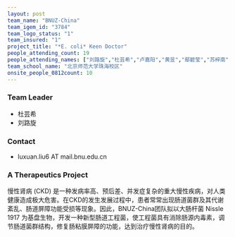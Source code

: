 ```yaml
---
layout: post
team_name: "BNUZ-China"
team_igem_id: "3784"
team_logo_status: "1"
team_insured: "1"
project_title: "*E. coli* Keen Doctor"
people_attending_count: 19
people_attending_names: ["刘路旋","杜芸希","卢嘉阳","黄昱","鄢碧莹","苏梓南","陆飞扬","李霁筱","范思婷","吴静怡","李浩","薛婉颖","阳文婧","高天雨","邓颖嘉","李健中","梁理骐","谭佳伦","叶舒丹"]
team_school_name: "北京师范大学珠海校区"
onsite_people_0812count: 10
---
```



### Team Leader
* 杜芸希
* 刘路旋

### Contact
* luxuan.liu6 AT mail.bnu.edu.cn

### A Therapeutics Project

慢性肾病 (CKD) 是一种发病率高、预后差、并发症复杂的重大慢性疾病，对人类健康造成极大危害。在CKD的发生发展过程中，患者常常出现肠道菌群及其代谢紊乱、肠道屏障功能受损等现象。因此，BNUZ-China团队拟以大肠杆菌 Nissle 1917 为基盘生物，开发一种新型肠道工程菌，使工程菌具有消除肠源内毒素，调节肠道菌群结构，修复肠粘膜屏障的功能，达到治疗慢性肾病的目的。
